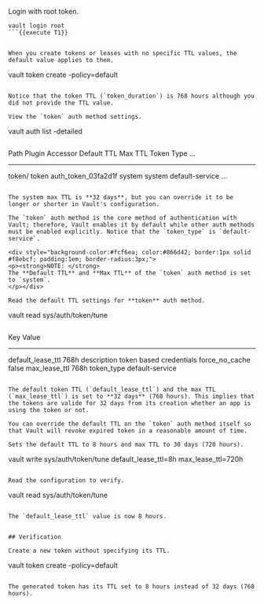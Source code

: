Login with root token.

```
vault login root
```{{execute T1}}


When you create tokens or leases with no specific TTL values, the default value applies to them.

```
vault token create -policy=default
```{{execute T1}}

Notice that the token TTL (`token_duration`) is 768 hours although you did not provide the TTL value.

View the `token` auth method settings.

```
vault auth list -detailed
```{{execute T1}}

```
Path      Plugin    Accessor               Default TTL    Max TTL    Token Type    ...
----      ------    --------               -----------    -------    ----------
token/    token     auth_token_03fa2d1f    system         system     default-service ...
```

The system max TTL is **32 days**, but you can override it to be longer or shorter in Vault's configuration.

The `token` auth method is the core method of authentication with Vault; therefore, Vault enables it by default while other auth methods must be enabled explicitly. Notice that the `token_type` is `default-service`.

<div style="background-color:#fcf6ea; color:#866d42; border:1px solid #f8ebcf; padding:1em; border-radius:3px;">
<p><strong>NOTE: </strong>
The **Default TTL** and **Max TTL** of the `token` auth method is set to `system`.
</p></div>

Read the default TTL settings for **token** auth method.

```
vault read sys/auth/token/tune
```{{execute T1}}

```
Key                  Value
---                  -----
default_lease_ttl    768h
description          token based credentials
force_no_cache       false
max_lease_ttl        768h
token_type           default-service
```

The default token TTL (`default_lease_ttl`) and the max TTL (`max_lease_ttl`) is set to **32 days** (768 hours). This implies that the tokens are valide for 32 days from its creation whether an app is using the token or not.

You can override the default TTL on the `token` auth method itself so that Vault will revoke expired token in a reasonable amount of time.

Sets the default TTL to 8 hours and max TTL to 30 days (720 hours).

```
vault write sys/auth/token/tune default_lease_ttl=8h max_lease_ttl=720h
```{{execute T1}}

Read the configuration to verify.

```
vault read sys/auth/token/tune
```{{execute T1}}

The `default_lease_ttl` value is now 8 hours.


## Verification

Create a new token without specifying its TTL.

```
vault token create -policy=default
```{{execute T1}}

The generated token has its TTL set to 8 hours instead of 32 days (768 hours).
